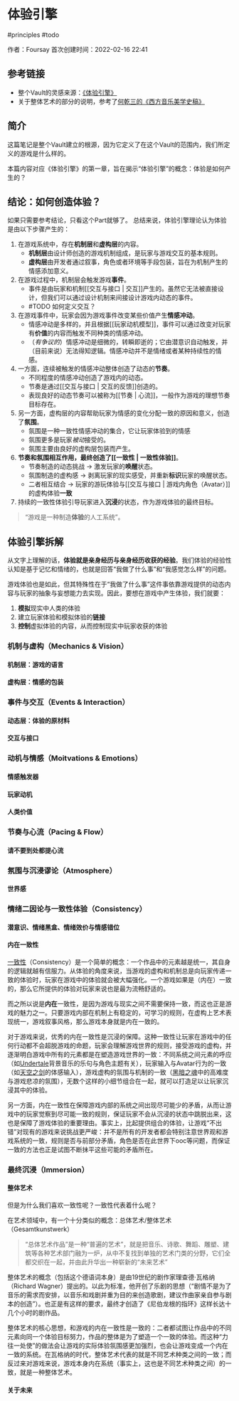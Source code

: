 # 体验引擎

 #principles #todo 
 
作者：Foursay
首次创建时间：2022-02-16 22:41


## 参考链接

- 整个Vault的灵感来源：[《体验引擎》](https://book.douban.com/subject/26323699/)
- 关于整体艺术的部分的说明，参考了[何乾三的《西方音乐美学史稿》](https://book.douban.com/subject/1278287/)

## 简介

这篇笔记是整个Vault建立的根源，因为它定义了在这个Vault的范围内，我们所定义的游戏是什么样的。

本篇内容对应《体验引擎》的第一章，旨在揭示“体验引擎”的概念：体验是如何产生的？




## 结论：如何创造体验？

如果只需要参考结论，只看这个Part就够了。
总结来说，体验引擎理论认为体验是由以下步骤产生的：

1. 在游戏系统中，存在**机制层**和**虚构层**的内容。
	- **机制层**由设计师创造的游戏机制组成，是玩家与游戏交互的基本规则。
	- **虚构层**由开发者通过叙事，角色或者环境等手段包装，旨在为机制产生的情感添加意义。
2. 在游戏过程中，机制层会触发游戏**事件**。
	- 事件是由玩家和机制[[交互与接口 | 交互]]产生的。虽然它无法被直接设计，但我们可以通过设计机制来间接设计游戏内动态的事件。
	- #TODO 如何定义交互？
3. 在游戏事件中，玩家会因为游戏事件改变某些价值产生**情感冲动**。
	- 情感冲动是多样的，并且根据[[玩家动机模型]]，事件可以通过改变对玩家有**价值**的内容而触发不同种类的情感冲动。
	- （*有争议的*）情感冲动是细微的，转瞬即逝的；它由潜意识自动触发，并（目前来说）无法得知逻辑。情感冲动并不是情绪或者某种持续性的情感。
4. 一方面，连续被触发的情感冲动整体创造了动态的**节奏**。
	- 不同程度的情感冲动创造了游戏内的动态。
	- 节奏是通过[[交互与接口 | 交互的反馈]]创造的。
	- 表现良好的动态节奏可以被称为[[节奏 | 心流]]，一般作为游戏的理想节奏目标存在。
5. 另一方面，虚构层的内容帮助玩家为情感的变化分配一致的原因和意义，创造了**氛围**。
	- 氛围是一种一致性情感冲动的集合，它让玩家体验到的情感
	- 氛围更多是玩家*被动*接受的。
	- 氛围主要由良好的虚构层包装而产生。
6. **节奏和氛围相互作用，最终创造了[[一致性 | 一致性体验]]**。
	- 节奏制造的动态挑战 -> 激发玩家的**唤醒**状态。
	- 氛围制造的虚构感 -> 剥离玩家的现实感受，并重新**标识**玩家的唤醒状态。
	- 二者相互结合 -> 玩家的游玩体验与[[交互与接口 | 游戏内角色（Avatar）]]的虚构体验**一致**
7. 持续的一致性体验引导玩家进入**沉浸**的状态，作为游戏体验的最终目标。


> “游戏是一种制造**体验**的人工系统”。



## 体验引擎拆解


从文字上理解的话，**体验就是亲身经历与亲身经历收获的经验**。我们体验的经验性认知是基于记忆和情绪的，也就是回答“我做了什么事”和“我感觉怎么样”的问题。

游戏体验也是如此，但其特殊性在于“我做了什么事”这件事依靠游戏提供的动态内容与玩家的抽象与妄想能力去实现。因此，要想在游戏中产生体验，我们就要：
1. **模拟**现实中人类的体验
2. 建立玩家体验和模拟体验的**链接**
3. **控制**虚拟体验的内容，从而控制现实中玩家收获的体验



### 机制与虚构（Mechanics & Vision）

#### 机制层：游戏的语言


#### 虚构层：情感的包装



### 事件与交互（Events & Interaction）


#### 动态层：体验的原材料

#### 交互与接口



### 动机与情感（Moitvations & Emotions）

#### 情感触发器


#### 玩家动机


#### 人类价值



### 节奏与心流（Pacing & Flow）

#### 

#### 请不要到处都提心流



### 氛围与沉浸谬论（Atmosphere）

#### 世界感




### 情绪二因论与一致性体验（Consistency）

#### 潜意识、情绪黑盒、情绪效价与情感错位

#### 内在一致性

[一致性](app://obsidian.md/%E4%B8%80%E8%87%B4%E6%80%A7)（Consistency）是一个简单的概念：一个作品中的元素越是统一，其自身的逻辑就越有信服力。从体验的角度来说，当游戏的虚构和机制总是向玩家传递一致的体验时，玩家在游戏中的体验就会被大幅强化。一个游戏如果是（内在）一致的，那么它所提供的体验对玩家来说也是最为流畅舒适的。

而之所以说是**内在**一致性，是因为游戏与现实之间不需要保持一致，而这也正是游戏的魅力之一。只要游戏内部在机制上有稳定的，可学习的规则，在虚构上艺术表现统一，游戏叙事风格，那么游戏本身就是内在一致的。

对于游戏来说，优秀的内在一致性是沉浸的保障。这种一致性让玩家在游戏中的任何行动都不会超脱游戏的命题，玩家会理解游戏世界的规则，接受游戏的虚构，并逐渐明白游戏中所有的元素都是在塑造游戏世界的一致：不同系统之间元素的呼应（如[Undertale](app://obsidian.md/Undertale)背景音乐的乐句与角色主题有关），玩家输入与Avatar行为的一致（如[天空之剑](app://obsidian.md/%E5%A4%A9%E7%A9%BA%E4%B9%8B%E5%89%91)的体感输入），游戏虚构的氛围与机制的一致（[黑暗之魂](app://obsidian.md/Dark%20Souls)中的高难度与游戏悲凉的氛围），无数个这样的小细节组合在一起，就可以打造足以让玩家沉浸其中的体验。

另一方面，内在一致性在保障游戏内部的系统之间出现尽可能少的矛盾，从而让游戏中的玩家觉察到尽可能一致的规则，保证玩家不会从沉浸的状态中跳脱出来，这也是保障了游戏体验的重要理由。事实上，比起提供组合的体验，让游戏“不出错”对现有的游戏来说挑战更严峻：并不是所有的开发者都会特别注意世界观和游戏系统的一致，规则是否与前部分矛盾，角色是否在此世界下ooc等问题，而保证一致的方法也正是试图不断抹平这些可能的矛盾所在。


### 最终沉浸（Immersion）


#### 整体艺术

但是为什么我们喜欢一致性呢？一致性代表着什么呢？

在艺术领域中，有一个十分类似的概念：总体艺术/整体艺术（Gesamtkunstwerk）

> “总体艺术作品”是一种“普遍的艺术”，就是把音乐、诗歌、舞蹈、雕塑、建筑等各种艺术部门融为一炉，从中不复找到单独的艺术门类的分野，它们全都交织在一起，并由此升华出一种崭新的“未来艺术”

整体艺术的概念（包括这个德语词本身）是由19世纪的剧作家理查德·瓦格纳（Richard Wagner）提出的。以此为标准，他开创了乐剧的思想（“剧情不是为了音乐的需求而安排，以音乐和戏剧并重为目的来创造歌剧，建议作曲家亲自参与剧本的创造”）。也正是有这样的要求，最终才创造了《尼伯龙根的指环》这样长达十几个小时的剧作品。

整体艺术的核心思想，和游戏的内在一致性是一致的：二者都试图让作品中的不同元素向同一个体验目标努力，作品的整体是为了塑造一个一致的体验。而这种“力往一处使”的做法会让游戏的实际体验氛围感更加强烈，也会让游戏变成一个内在一致的系统。在瓦格纳的时代，整体艺术代表的就是不同艺术种类之间的一致；而反过来对游戏来说，游戏本身内在系统（事实上，这也是不同艺术种类之间）的一致，就是一种整体艺术。


#### 关于未来




